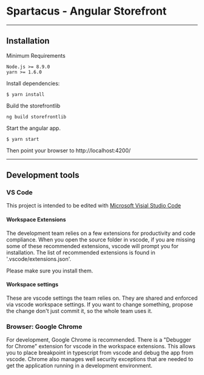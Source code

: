 # Spartacus - Angular Storefront

---

## Installation

Minimum Requirements

```
Node.js >= 8.9.0
yarn >= 1.6.0
```

Install dependencies:

```
$ yarn install
```

Build the storefrontlib

```
ng build storefrontlib
```

Start the angular app.

```
$ yarn start
```

Then point your browser to http://localhost:4200/

---

## Development tools

### VS Code

This project is intended to be edited with [Microsoft Visial Studio Code](https://code.visualstudio.com)

#### Workspace Extensions

The development team relies on a few extensions for productivity and code compliance. When you open the source folder in vscode, if you are missing some of these recommended extensions, vscode will prompt you for installation. The list of recommended extensions is found in '.vscode/extensions.json'.

Please make sure you install them.

#### Workspace settings

These are vscode settings the team relies on. They are shared and enforced via vscode workspace settings. If you want to change something, propose the change don't just commit it, so the whole team uses it.

### Browser: Google Chrome

For development, Google Chrome is recommended. There is a "Debugger for Chrome" extension for vscode in the workspace extensions. This allows you to place breakpoint in typescript from vscode and debug the app from vscode.
Chrome also manages well security exceptions that are needed to get the application running in a development environment.
